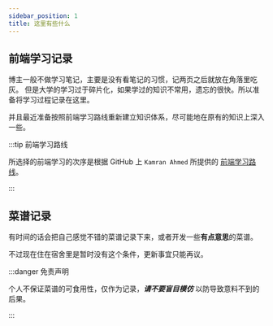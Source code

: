 ```yaml
---
sidebar_position: 1
title: 这里有些什么
---
```


## 前端学习记录

博主一般不做学习笔记，主要是没有看笔记的习惯，记两页之后就放在角落里吃灰。
但是大学的学习过于碎片化，如果学过的知识不常用，遗忘的很快。所以准备将学习过程记录在这里。

并且最近准备按照前端学习路线重新建立知识体系，尽可能地在原有的知识上深入一些。

:::tip 前端学习路线

所选择的前端学习的次序是根据 GitHub 上 `Kamran Ahmed` 所提供的 [前端学习路线](https://roadmap.sh/frontend)。

:::

## 菜谱记录

有时间的话会把自己感觉不错的菜谱记录下来，或者开发一些**有点意思**的菜谱。

不过现在住在宿舍里是暂时没有这个条件，更新事宜只能再议。

:::danger 免责声明

个人不保证菜谱的可食用性，仅作为记录，**_请不要盲目模仿_** 以防导致意料不到的后果。

:::

<!-- ```
- 废物合肥人
- 二号位日日
- 无法抗拒日日
  - 好的 u 热负荷
```

[baidu](/docs/tutorial-basics/create-a-page)

![1.png](../static/img/Cylogo.png)
[![vHB34g.png](https://s1.ax1x.com/2022/09/07/vHB34g.png)](https://imgse.com/i/vHB34g) -->
